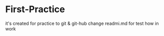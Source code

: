 # First-Practice
it's created for practice to git &amp; git-hub
change readmi.md for test how in work

